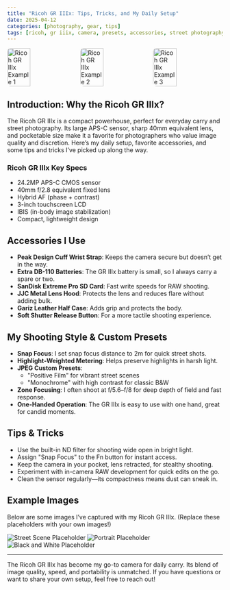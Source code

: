 ```yaml
---
title: "Ricoh GR IIIx: Tips, Tricks, and My Daily Setup"
date: 2025-04-12
categories: [photography, gear, tips]
tags: [ricoh, gr iiix, camera, presets, accessories, street photography]
---
```


<div style="display: flex; gap: 8px; width: 100%; margin-bottom: 1.5rem;">
  <img src="../assets/images/ricoh-gr-iiix-hero1.jpg" alt="Ricoh GR IIIx Example 1" style="width: 33.33%; object-fit: cover; border-radius: 8px;">
  <img src="../assets/images/ricoh-gr-iiix-hero2.jpg" alt="Ricoh GR IIIx Example 2" style="width: 33.33%; object-fit: cover; border-radius: 8px;">
  <img src="../assets/images/ricoh-gr-iiix-hero3.jpg" alt="Ricoh GR IIIx Example 3" style="width: 33.33%; object-fit: cover; border-radius: 8px;">
</div>

## Introduction: Why the Ricoh GR IIIx?

The Ricoh GR IIIx is a compact powerhouse, perfect for everyday carry and street photography. Its large APS-C sensor, sharp 40mm equivalent lens, and pocketable size make it a favorite for photographers who value image quality and discretion. Here’s my daily setup, favorite accessories, and some tips and tricks I’ve picked up along the way.

### Ricoh GR IIIx Key Specs

- 24.2MP APS-C CMOS sensor
- 40mm f/2.8 equivalent fixed lens
- Hybrid AF (phase + contrast)
- 3-inch touchscreen LCD
- IBIS (in-body image stabilization)
- Compact, lightweight design

## Accessories I Use

- **Peak Design Cuff Wrist Strap**: Keeps the camera secure but doesn’t get in the way.
- **Extra DB-110 Batteries**: The GR IIIx battery is small, so I always carry a spare or two.
- **SanDisk Extreme Pro SD Card**: Fast write speeds for RAW shooting.
- **JJC Metal Lens Hood**: Protects the lens and reduces flare without adding bulk.
- **Gariz Leather Half Case**: Adds grip and protects the body.
- **Soft Shutter Release Button**: For a more tactile shooting experience.

## My Shooting Style & Custom Presets

- **Snap Focus**: I set snap focus distance to 2m for quick street shots.
- **Highlight-Weighted Metering**: Helps preserve highlights in harsh light.
- **JPEG Custom Presets**:
  - "Positive Film" for vibrant street scenes
  - "Monochrome" with high contrast for classic B&W
- **Zone Focusing**: I often shoot at f/5.6–f/8 for deep depth of field and fast response.
- **One-Handed Operation**: The GR IIIx is easy to use with one hand, great for candid moments.

## Tips & Tricks

- Use the built-in ND filter for shooting wide open in bright light.
- Assign "Snap Focus" to the Fn button for instant access.
- Keep the camera in your pocket, lens retracted, for stealthy shooting.
- Experiment with in-camera RAW development for quick edits on the go.
- Clean the sensor regularly—its compactness means dust can sneak in.

## Example Images

Below are some images I’ve captured with my Ricoh GR IIIx. (Replace these placeholders with your own images!)

![Street Scene Placeholder](../assets/images/ricoh-gr-iiix-street.jpg)
![Portrait Placeholder](../assets/images/ricoh-gr-iiix-portrait.jpg)
![Black and White Placeholder](../assets/images/ricoh-gr-iiix-bw.jpg)

---

The Ricoh GR IIIx has become my go-to camera for daily carry. Its blend of image quality, speed, and portability is unmatched. If you have questions or want to share your own setup, feel free to reach out!

